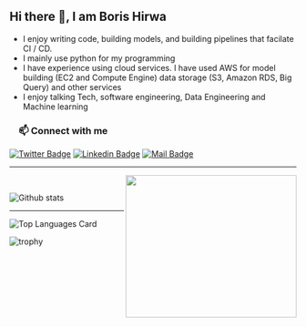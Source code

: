 ## Hi there :raised_hands:, I am Boris Hirwa
* I enjoy writing code, building models, and building pipelines that facilate CI / CD.
* I mainly use python for my programming
* I have experience using cloud services. I have used AWS for model building (EC2 and Compute Engine) data storage (S3, Amazon RDS, Big Query) and other services
* I enjoy talking Tech, software engineering, Data Engineering and Machine learning

<!-- CONNECT WITH ME LINKS -->
<h3><a id="user-content-about-me" class="anchor" aria-hidden="true" href="#about-me"><svg class="octicon octicon-link" viewBox="0 0 16 16" version="1.1" width="16" height="16" aria-hidden="true"></a>📫 Connect with me</h3>

  [![Twitter Badge](https://img.shields.io/badge/Twitter-1DA1F2?style=for-the-badge&logo=twitter&logoColor=white)](https://twitter.com/bhirwa78) [![Linkedin Badge](https://img.shields.io/badge/LinkedIn-0077B5?style=for-the-badge&logo=linkedin&logoColor=white)](https://www.linkedin.com/in/bhirwa/) [![Mail Badge](https://img.shields.io/badge/Gmail-D14836?style=for-the-badge&logo=gmail&logoColor=white)](mailto:bhirwa78@gmail.com)
 <hr>
  <!-- <img align="right" alt="Coding" width="300" height="250" src="https://github.com/Ayushparikh-code/Ayushparikh-code/blob/main/coding-freak%20(1).gif"> -->
<img align="right" height="250" width="300" src="https://cdn.dribbble.com/users/2238041/screenshots/4763918/working.gif" /> </a>

 
<br>

![Github stats](https://github-readme-stats.vercel.app/api?username=bhirwa&theme=highcontrast&show_icons=true&count_private=true)

<hr>

![Top Languages Card](https://github-readme-stats.vercel.app/api/top-langs/?username=bhirwa)

![trophy](https://github-profile-trophy.vercel.app/?username=bhirwa)
